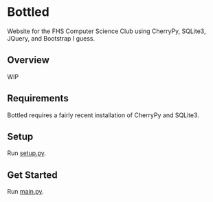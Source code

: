 # Bottled

Website for the FHS Computer Science Club using CherryPy, SQLite3, JQuery, and Bootstrap I guess.

## Overview

WIP

## Requirements

Bottled requires a fairly recent installation of CherryPy and SQLite3.

## Setup

Run [setup.py](./bottled/setup.py).

## Get Started

Run [main.py](./main.py).